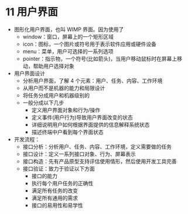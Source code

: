# 11 用户界面

- 图形化用户界面，也叫 WIMP 界面。因为使用了
  - window：窗口，屏幕上的一个矩形区域
  - icon：图标，一个图片或符号用于表示软件应用或硬件设备
  - menu：菜单，用户可选择的一系列选项
  - pointer：指示物，一个符号(比如箭头)，当用户移动鼠标时在屏幕上移动，帮助用户选择对象
- 用户界面设计
  - 分析用户界面，了解 4 个元素：用户、任务、内容、工作环境
  - 从用户而不是机器的能力和局限设计
  - 将任务分成用户和机器级别的
  - 一般分成以下几步
    - 定义用户界面对象和行为/操作
    - 定义事件(用户行为)导致用户界面改变的状态
    - 详细说明用户如何根据界面提供的信息解释系统状态
    - 描述终端中户看到每个界面状态
- 开发流程：
  - 接口分析：分析用户、任务、内容、工作环境，定义需要做的任务
  - 接口设计：定义一系列接口对象、行为、屏幕表示
  - 接口构造：先有产品原型支持评估使用情形，然后使用开发工具完善
  - 接口验证：致力于验证以下方面
    - 接口的能力
    - 执行每个用户任务的正确性
    - 满足所有任务的改变
    - 满足所有通用的需求
    - 接口的易用性和易学性
